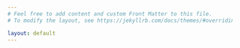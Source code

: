 ```yaml
---
# Feel free to add content and custom Front Matter to this file.
# To modify the layout, see https://jekyllrb.com/docs/themes/#overriding-theme-defaults

layout: default
---
```

<head>
    <style>
        
        #particles-js {
   position: absolute;
   z-index: 0;
}
    .row {
    --bs-gutter-x: 1.5rem;
    --bs-gutter-y: 0;
    display: flex;
    flex-wrap: wrap;
    /* margin-top: calc(-1 * var(--bs-gutter-y)); */
    /* margin-right: calc(-.5 * var(--bs-gutter-x)); */
    /* margin-left: calc(-.5 * var(--bs-gutter-x)); */
    margin-top: 10rem;
}
    .card {
    height: 100% !important;
    }
    
      /* Style for the alert box */
      .alert {
        padding: 20px;
        background-color: #f44336;
        color: white;
        text-align: center;
        font-size: 20px;
        font-family: Arial, sans-serif;
        position: relative;
        border-radius: 10px;
        box-shadow: 0 2px 5px rgba(0, 0, 0, 0.3);
        max-width: 400px;
        margin: 0 auto;
        line-height: 1.5;
      }

      /* Style for the close button */
      .closebtn {
        position: absolute;
        top: 10px;
        right: 10px;
        color: white;
        font-size: 30px;
        cursor: pointer;
        transition: color 0.2s ease-in-out;
      }

      /* Style for the x symbol */
      .closebtn:hover {
        color: #ccc;
      }

    </style>
    
</head>

<body>




<div id="particles-js" style="height: 100%; width: 100%; background-color: 00FFFFFF;"></div>
<script src="//cdn.jsdelivr.net/particles.js/2.0.0/particles.min.js"></script>
<script>particlesJS.load('particles-js', "/assets/js/particles.json", function() {
   console.log('callback - particles.js config loaded');
 });</script>
<h1 class="d-none">Home page</h1>

<div class="text-center">
<img src="assets/image/tec1.png" class="rounded" alt="...">
</div>

<!--Adding an alert button. To be removed once site is more concrete--> 
<div class="alert">
      <span class="closebtn" onclick="this.parentElement.style.display='none';">
        &times;
      </span>
      Page is under construction! Click the X button if you want to navigate the webpage regardless! Thank you :) 
    </div>

<div class="row">
  <div class="col-sm-6">
    <div class="card">
      <div class="card-body">
        <h5 class="card-title">I am a researcher and want to find research tools!<br> I am a developer and want to connect my tool!<br> I am a service provider and want to link my service!</h5>
        <p class="card-text">Learn more about the tools ecosystem</p>
        <a href="about" class="btn btn-primary">About</a>
      </div>
    </div>
  </div>
  <div class="col-sm-6">
    <div class="card">
      <div class="card-body">
        <h5 class="card-title">Join a group striving for open science for everyone</h5>
        <a href="join" class="btn btn-primary">Join us</a>
      </div>
    </div>
  </div>
</div>




</body>
